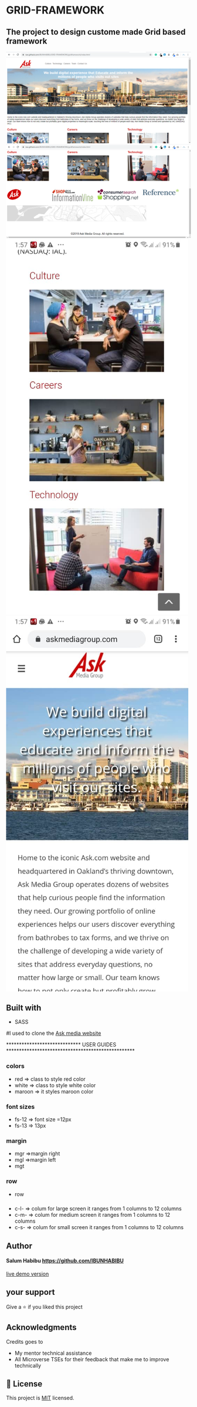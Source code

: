 # GRID-FRAMEWORK
## The project to design custome made Grid based framework 


![screenshot](https://github.com/IBUNHABIBU/GRID-FRAMEWORK/blob/gridframework/images/gridhome.PNG)
![screenshot](https://github.com/IBUNHABIBU/GRID-FRAMEWORK/blob/gridframework/images/gridbody.PNG)
![screenshot](https://github.com/IBUNHABIBU/GRID-FRAMEWORK/blob/gridframework/images/bodymobile.jpg)
![screenshot](https://github.com/IBUNHABIBU/GRID-FRAMEWORK/blob/gridframework/images/frontmobile.jpg)

## Built with
* SASS

#I used to clone the 
 [Ask media website ](https://raw.githack.com/IBUNHABIBU/GRID-FRAMEWORK/gridframework/index.html)


   *****************************    USER GUIDES **************************************************
 ### colors
 * red => class to style red color
 * white => class to style white color 
 * maroon => it styles maroon color

 ### font sizes
 * fs-12  => font size =12px
 * fs-13   => 13px 

 ### margin
 * mgr  =>margin right
 * mgl  =>margin left
 * mgt

 ### row
 * row

 ### 
 * c-l-   => colum for large screen it ranges from 1 columns to 12 columns
 * c-m-  => colum for medium screen it ranges from 1 columns to 12 columns
 * c-s- => colum for small screen it ranges from 1 columns to 12 columns


## Author
#### Salum Habibu https://github.com/IBUNHABIBU
   [live demo version](https://raw.githack.com/IBUNHABIBU/GRID-FRAMEWORK/gridframework/index.html)
  
## your support 
Give a :star: if you liked this project 
## Acknowledgments
Credits goes to
- My mentor technical assistance
- All Microverse TSEs for their feedback that make me to improve technically
## 📝 License
This project is [MIT](LICENCE) licensed. 
   
   
   
   
   
   
   
